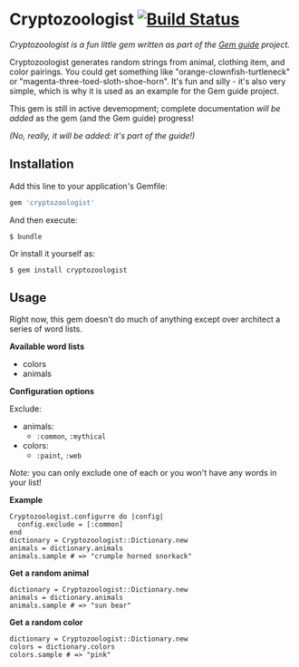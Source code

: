 # Cryptozoologist [![Build Status](https://travis-ci.org/feministy/cryptozoologist.svg?branch=master)](https://travis-ci.org/feministy/cryptozoologist)

_Cryptozoologist is a fun little gem written as part of the [Gem guide](https://github.com/feministy/gem-guide) project._

Cryptozoologist generates random strings from animal, clothing item, and color pairings. You could get something like "orange-clownfish-turtleneck" or "magenta-three-toed-sloth-shoe-horn". It's fun and silly - it's also very simple, which is why it is used as an example for the Gem guide project.

This gem is still in active devemopment; complete documentation _will be added_ as the gem (and the Gem guide) progress!

_(No, really, it will be added: it's part of the guide!)_

## Installation

Add this line to your application's Gemfile:

```ruby
gem 'cryptozoologist'
```

And then execute:

    $ bundle

Or install it yourself as:

    $ gem install cryptozoologist

## Usage

Right now, this gem doesn't do much of anything except over architect a series of word lists.

**Available word lists**

- colors
- animals

**Configuration options**

Exclude:

- animals:
  - `:common`, `:mythical`
- colors:
    - `:paint`, `:web`

*Note:* you can only exclude one of each or you won't have any words in your list!

**Example**

    Cryptozoologist.configurre do |config|
      config.exclude = [:common]
    end
    dictionary = Cryptozoologist::Dictionary.new
    animals = dictionary.animals
    animals.sample # => "crumple horned snorkack"

**Get a random animal**

    dictionary = Cryptozoologist::Dictionary.new
    animals = dictionary.animals
    animals.sample # => "sun bear"

**Get a random color**

    dictionary = Cryptozoologist::Dictionary.new
    colors = dictionary.colors
    colors.sample # => "pink"
